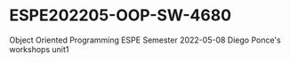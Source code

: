 # ESPE202205-OOP-SW-4680
Object Oriented Programming ESPE Semester 2022-05-08
Diego Ponce's workshops unit1
